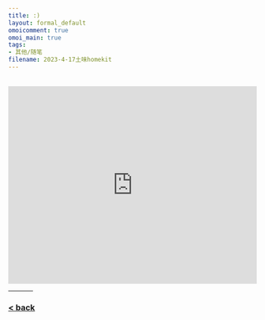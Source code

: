 ```yaml
---
title: :)
layout: formal_default
omoicomment: true
omoi_main: true
tags:
- 其他/随笔
filename: 2023-4-17土味homekit
---
```


<br>
<iframe src="https://www.youtube.com/embed/HC-lexGJ9ks" frameborder="0" allow="autoplay; encrypted-media" allowfullscreen width="100%" height="400px"> </iframe>

<hr style="width:50px;text-align:left;margin-left:0">

### [< back](https://wzetto.github.io/wz369.github.io/omoi_main/omoi.html)

<script>
  window.onload = function(){
    let txt = document.getElementById("side_text");
    txt.innerHTML = "";
  }
</script>